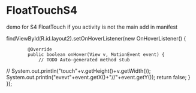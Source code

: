 FloatTouchS4
============

demo for S4 FloatTouch
if you activity is not the main 
add
<intent-filter>
      <action android:name="com.sec.android.airview.HOVER" />
</intent-filter>
in manifest

findViewById(R.id.layout2).setOnHoverListener(new OnHoverListener() {
			
			@Override
			public boolean onHover(View v, MotionEvent event) {
				// TODO Auto-generated method stub
//				System.out.println("touch"+v.getHeight()+v.getWidth());
				System.out.println("evevt"+event.getX()+"//"+event.getY());
				return false;
			}
		});
